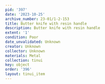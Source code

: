 ```yaml
---
pid: '397'
date: '2023-10-25'
archive_number: 23-01/1-2-153
title: Butter knife with resin handle
description: Butter knife with resin handle
extent: '1'
condition: Poor
date_unvalidated: Unknown
creator: Unknown
collector: Unknown
materials: Metal
collection: tinui
key: object
order: '396'
layout: tinui_item
---
```

